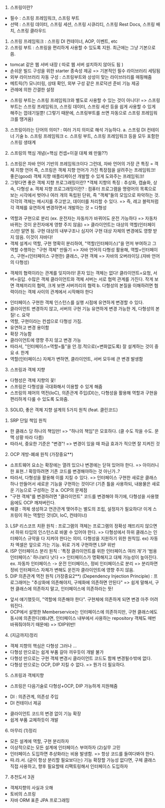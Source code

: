1. 스프링이란?
- 필수 : 스프링 프레임워크, 스프링 부트
- 선택 : 스프링 데이터, 스프링 세션, 스프링 시큐리티, 스프링 Rest Docs, 스프링 배치, 스프링 클라우드
1) 스프링 프레임워크
: 스프링 DI 컨테이너, AOP, 이벤트, etc
2) 스프링 부트
: 스프링을 편리하게 사용할 수 있도록 지원. 최근에는 그냥 기본으로 씀.
- tomcat 같은 웹 서버 내장 ( 따로 웹 서버 설치하지 않아도 됨 )
- 손쉬운 빌드 구성을 위한 starter 종속성 제공 => 기본적인 필수 라이브러리 세팅됨
- 외부 라이브러리 자동 구성 : 스프링부트와 상성이 맞는 라이브러리를 매핑해줌
- 메트릭(?) 모니터링, 상태 확인, 외부 구성 같은 프로덕션 준비 기능 제공
- 관례에 의한 간결한 설정
* 스프링 부트는 스프링 프레임워크와 별도로 사용할 수 있는 것이 아니다!
=> 스프링부트는 스프링 프레임워크, 스프링 데이터, 스프링 세션 등을 쉽게 사용할 수 있게 해주는 껍데기일뿐! (그렇기 때문에, 스프링부트를 쓰면 자동으로 스프링 프레임워크를 땡겨옴)
3) 스프링이라는 단어의 의미?
  : 여러 가지 의미로 해석 가능하다.
  a. 스프링 DI 컨테이너 기술
  b. 스프링 프레임워크
  c. 스프링 부트, 스프링 프레임워크 등을 모두 포함한 스프링 생태계

2. 스프링의 핵심 개념(=핵심 컨셉=이걸 대체 왜 만듦??)
1) 스프링은 자바 언어 기반의 프레임워크이다
그런데, 자바 언어의 가장 큰 특징 = 객체 지향 언어
즉, 스프링은 객체 지향 언어가 가진 특장점을 살려주는 프레임워크! 좋은(good) 객체 지향 애플리케이션 개발할 수 있게 도와주는 프레임워크!
2) 그렇다면 좋은 객체 지향 프로그래밍이란?
  *객체 지향의 특징 : 추상화, 캡슐화, 상속, 다형성
 a. 객체 지향 프로그래밍이란? : 컴퓨터 프로그램을 명령어의 목록으로 보는 시각에서 벗어나 여러 개의 독립된 단위, 즉 "객체"들의 모임으로 파악하는 것. 각각의 객체는 메시지를 주고받고, 데이터를 처리할 수 있다. 
  => 즉, 레고 블럭처럼 각 객체를 유연하게 변경하면서 개발하는 것 = 다형성
 - 역할과 구현으로 분리
 (ex. 운전자는 자동차가 바뀌어도 운전 가능하다 => 자동차 바뀌는 것이 운전자에게 영향 주지 않음)
  => 클라이언트는 대상의 역할(인터페이스)만 알면 됨. 구현 대상의 내부구조나 심지어 구현 대상 자체의 변경에도 영향 받지 않음. 이것이 자바다!
 - 객체 설계시 역할, 구현 명확히 분리하여, "역할(인터페이스)"을 먼저 부여하고 그 역할 수행하는 "구현 객체" 만들기 
 => 자바 언어의 다형성 활용해, 역할=인터페이스, 구현=(인터페이스 구현한) 클래스, 구현 객체
 => 자바의 오버라이딩.(자바 언어의 다형성)
 * 객체의 협력이라는 관계를 잊지마라! 혼자 있는 객체는 없다! 클라이언트=요청, 서버=응답. 수많은 객체 클라이언트와 객체 서버는 서로 협력 관계를 가진다. 작게 보면 객체끼리의 협력, 크게 보면 서버끼리의 협력
 b. 다형성의 본질을 이해하려면 협력이라는 객체 사이의 관계에서 시작해야 한다
 - 인터페이스 구현한 객체 인스턴스를 실행 시점에 유연하게 변경할 수 있다.
 - 클라이언트 변경하지 않고, 서버의 구현 기능 유연하게 변경 가능한 게, 다형성의 본질!
 c. 요약
 - 역할, 구현이라는 컨셉으로 다형성 가짐.
 - 유연하고 변경 용이함
 - 확장 가능함
 - 클라이언트에 영향 주지 않고 변경 가능
 - 따라서, "인터페이스=역할=틀"을 안.정.적으로(=변화없도록) 잘 설계하는 것이 중요
 d. 한계
 - 역할(인터페이스) 자체가 변하면, 클라이언트, 서버 모두에 큰 변경 발생함
3) 스프링과 객체 지향
 - 다형성은 객체 지향의 꽃!
 - 스프링은 다형성을 극대화해서 이용할 수 있게 해줌
 - 스프링의 제어의 역전(IoC), 의존관계 주입(DI)는, 다형성을 활용해 역할과 구현을 편리하게 다룰 수 있도록 도와줌.

3. SOLID, 좋은 객체 지향 설계의 5가지 원칙 (feat. 클린코드)
 1) SRP 단일 책임 원칙
 - 한 클래스 당 하나의 책임만!
 => "하나의 책임"은 모호하다. (클 수도 작을 수도. 문맥 상황 따라 다름)
 - 따라서, 중요한 기준은 "변경"!
 => 변경이 있을 때 파급 효과가 적으면 잘 지켜진 것
 2) OCP 개방-폐쇄 원칙 (가장중요**)
 - 소프트웨어 요소는 확장에는 열려 있으나 변경에는 닫혀 있어야 한다.
 => 아이러니한 표현..! 확장하려면 기존 코드를 변경해야하는 것 아닌가..?
 - 따라서, 다형성을 활용해 이를 지킬 수 있다.
 => 인터페이스 구현한 새로운 클래스 하나 만들어서 새로운 기능을 구현하는 것이다! (기존 틀을 사용하되, 내용물은 새로운 기능으로 구성하는 것
  a. OCP의 문제점
  - "구현 객체"를 변경하려면 "클라이언트" 코드를 변경해야 하기에, 다형성을 사용했음에도 OCP 깨져버린다.
  - 해결 : 객체 생성하고 연관관계 맺어주는 별도의 조립, 설정자가 필요하다! 이게 스프링이 하는 역할인 것!(DI, IoC, 컨테이너)
 3) LSP 리스코프 치환 원칙
 : 프로그램의 객체는 프로그램의 정확성 깨뜨리지 않으면서 하위 타입의 인스턴스로 바꿀 수 있어야 한다.
 => 다형성에서 하위 클래스는 인터페이스 규약을 다 지켜야 한다는 의미. 다형성을 지원하기 위한 원칙임.
 ex) 자동차 엑셀은 앞으로 가는 기능. 뒤로 가게 구현하면 LSP 위반
 4) ISP 인터페이스 분리 원칙
 : '특정 클라이언트를 위한 인터페이스 여러 개'가 '범용 인터페이스' 하나보다 낫다
  => 인터페이스가 명확해지고 대체 가능성이 높아진다.
 ex. 자동차 인터페이스 -> 운전 인터페이스, 정비 인터페이스로 분리
  => 분리하면 정비 인터페이스 자체가 변해도 운전자 클라이언트에 영향 주지 않음. 
5) DIP 의존관계 역전 원칙 (가장중요2**) (Dependency Injection Principle)
 : 프로그래머는 "추상화에 의존해야지, 구체화에 의존하면 안된다"
 => 쉽게 말해서, 구현 클래스에 의존하지 말고, 인터페이스에 의존하라는 뜻!
 - 앞서 얘기했듯이, "역할에 의존해야 한다". 구현체에 의존하게 되면 변경 아주 어려워진다.
 - OCP에서 설명한 Memberservice는 인터페이스에 의존하지만, 구현 클래스에도 동시에 의존한다(왜냐면, 인터페이스 내부에서 사용하는 repository 객체도 매번 바꿔줘야하기 때문에) => !DIP위반!

4. (지금까지)정리
- 객체 지향의 핵심은 다형성
   그러나 ...
- 다형성 만으로는 쉽게 부품 갈아 끼우듯이 개발 불가
- 다형성 만으로는 구현 객체 변경시 클라이언트 코드도 함께 변경될수밖에 없다.
- 다형성 만으로는 OCP, DIP 지킬 수 없다.
=> 뭔가 더 필요하다.

5. 스프링과 객체지향
 - 스프링은 다음기술로 다형성+OCP, DIP 가능하게 지원해줌
  * DI : 의존관계, 의존성 주입
  * DI 컨테이너 제공
 - 클라이언트 코드의 변경 없이 기능 확장
 - 쉽게 부품 교체하듯이 개발

6. 마무리
 (1)정리
  - 모든 설계에 역할, 구현 분리하자
  - 이상적으로는 모든 설계에 인터페이스 부여하자
 (2)실무 고민
  - 인터페이스 도입하면 추상화라는 비용 발생함.
    => 항상 코드를 들여다봐야 한다.
  - 따.라.서. (굳이 항상 분리할 필요보다는) 기능 확장할 가능성 없다면, 구체 클래스 직접 사용하고, 향후 필요할때 리팩토링해서 인터페이스 도입하자

7. 추천도서 3권
 - 객체지향의 사실과 오해
 - 토비의 스프링
 - 자바 ORM 표준 JPA 프로그래밍
